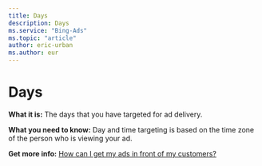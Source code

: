 ```yaml
---
title: Days
description: Days
ms.service: "Bing-Ads"
ms.topic: "article"
author: eric-urban
ms.author: eur
---
```


# Days

**What it is:**        The days that you have targeted for ad delivery.

**What you need to know:**        Day and time targeting is based on the time zone of the person who is viewing your ad.

**Get more info:**     [How can I get my ads in front of my customers?](../hlp_BA_CONC_Targeting.md)


